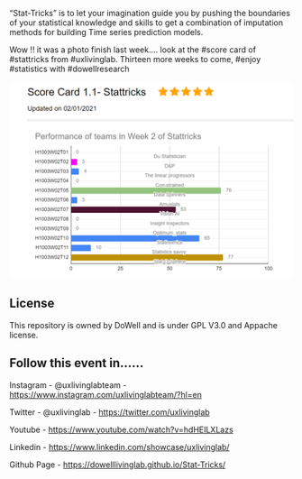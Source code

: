 “Stat-Tricks” is to let your imagination guide you by pushing the boundaries of your statistical knowledge and skills to get a combination of imputation methods for building Time series prediction models.

Wow !! it was a photo finish last week.... look at the #score card of #stattricks from #uxlivinglab. Thirteen more weeks to come, #enjoy #statistics with #dowellresearch

![Copy of Copy of Living lab (1)](https://github.com/DowellLivingLab/scorecard-stattricks/blob/main/score%201.1.png?raw=true)

## License

This repository is owned by DoWell and is under GPL V3.0 and Appache license. 

## Follow this event in......

Instagram - @uxlivinglabteam - https://www.instagram.com/uxlivinglabteam/?hl=en

Twitter - @uxlivinglab -  https://twitter.com/uxlivinglab

Youtube - https://www.youtube.com/watch?v=hdHEILXLazs

Linkedin - https://www.linkedin.com/showcase/uxlivinglab/

Github Page - https://dowelllivinglab.github.io/Stat-Tricks/



